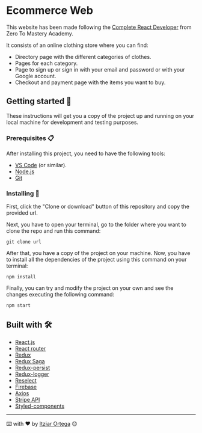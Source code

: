 # Ecommerce Web

This website has been made following the [Complete React Developer](https://academy.zerotomastery.io/p/complete-react-developer-redux-hooks-graphql-zero-to-mastery) from Zero To Mastery Academy.

It consists of an online clothing store where you can find:
- Directory page with the different categories of clothes.
- Pages for each category.
- Page to sign up or sign in with your email and password or with your Google account.
- Checkout and payment page with the items you want to buy. 

## Getting started 🚀

These instructions will get you a copy of the project up and running on your local machine for development and testing purposes.

### Prerequisites 📋

  After installing this project, you need to have the following tools:
  - [VS Code](https://code.visualstudio.com/download) (or similar).
  - [Node.js](https://nodejs.org/es/download/)
  - [Git](https://git-scm.com/downloads)


### Installing 🔧

First, click the "Clone or download" button of this repository and copy the provided url.

Next, you have to open your terminal, go to the folder where you want to clone the repo and run this command:
```
git clone url
```

After that, you have a copy of the project on your machine. 
Now, you have to install all the dependencies of the project using this command on your terminal:
```
npm install
```
Finally, you can try and modify the project on your own and see the changes executing the following command:
  
```
npm start
```  

## Built with 🛠️

 * [React.js](https://reactjs.org/)
 * [React router](https://reacttraining.com/react-router/web/guides/quick-start)
 * [Redux](https://es.redux.js.org/)
 * [Redux Saga](https://redux-saga.js.org/)
 * [Redux-persist](https://www.npmjs.com/package/redux-persist)
 * [Redux-logger](https://www.npmjs.com/package/redux-logger)
 * [Reselect](https://www.npmjs.com/package/reselect)
 * [Firebase](https://firebase.google.com/docs)
 * [Axios](https://www.npmjs.com/package/axios)
 * [Stripe API](https://www.npmjs.com/package/react-stripe-checkout)
 * [Styled-components](https://styled-components.com/)


---

⌨️ with ❤️ by [Itziar Ortega](https://github.com/itziaroh) 😊